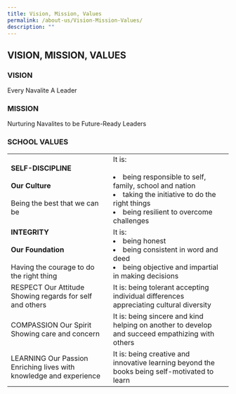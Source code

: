 ```yaml
---
title: Vision, Mission, Values
permalink: /about-us/Vision-Mission-Values/
description: ""
---
```

## VISION, MISSION, VALUES


### VISION

Every Navalite A Leader  
  

### MISSION

Nurturing Navalites to be Future-Ready Leaders  
  

### SCHOOL VALUES

|                                                                     |                                                                                                                                                    |
|---------------------------------------------------------------------|----------------------------------------------------------------------------------------------------------------------------------------------------|
| **SELF-DISCIPLINE** <br><br> **Our Culture** <br><br> Being the best that we can be           |  It is:   <br> <br> <li>being responsible to self, family, school and nation <li>taking the initiative to do the right things <li>being resilient to overcome challenges|
| **INTEGRITY** <br><br> **Our Foundation** <br><br> Having the courage to do the right thing   | It is: <br> <li>being honest <li>being consistent in word and deed <li>being objective and impartial in making decisions                                        |
| RESPECT Our Attitude Showing regards for self and others            | It is:   being tolerant accepting individual differences appreciating cultural diversity                                                           |
| COMPASSION Our Spirit Showing care and concern                      | It is:   being sincere and kind helping on another to develop and succeed empathizing with others                                                  |
| LEARNING Our Passion Enriching lives with knowledge and experience  | It is:   being creative and innovative learning beyond the books being self-motivated to learn                                                     |